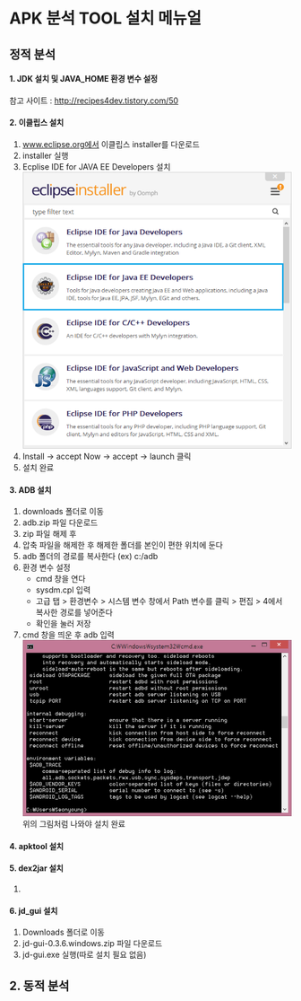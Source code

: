 # APK 분석 TOOL 설치 메뉴얼

## 정적 분석

#### 1. JDK 설치 및 JAVA_HOME 환경 변수 설정
참고 사이트 : http://recipes4dev.tistory.com/50


#### 2. 이클립스 설치
1. www.eclipse.org에서 이클립스 installer를 다운로드
2. installer 실행
3. Ecplise IDE for JAVA EE Developers 설치
 ![image1](./img/image1.png)
4. Install -> accept Now -> accept -> launch 클릭
5. 설치 완료


#### 3. ADB 설치
 1) downloads 폴더로 이동
 2) adb.zip 파일 다운로드
 3) zip 파일 해제 후
 3) 압축 파일을 해제한 후 해제한 폴더를 본인이 편한 위치에 둔다
 4) adb 폴더의 경로를 복사한다
 (ex) c:/adb
 5) 환경 변수 설정
	- cmd 창을 연다
	- sysdm.cpl 입력
	- 고급 탭 > 환경변수 > 시스템 변수 창에서 Path 변수를 클릭 > 편집 > 4에서 복사한 경로를 넣어준다
	- 확인을 눌러 저장
6) cmd 창을 띄운 후 adb 입력
![image2](./img/image2.png)
위의 그림처럼 나와야 설치 완료


#### 4. apktool 설치


#### 5. dex2jar 설치
 1)


#### 6. jd_gui 설치
 1) Downloads 폴더로 이동
 2) jd-gui-0.3.6.windows.zip 파일 다운로드
 3) jd-gui.exe 실행(따로 설치 필요 없음)





 ## 2. 동적 분석
